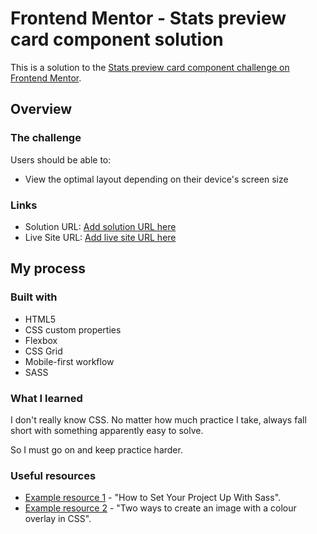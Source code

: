 # Frontend Mentor - Stats preview card component solution

This is a solution to the [Stats preview card component challenge on Frontend Mentor](https://www.frontendmentor.io/challenges/stats-preview-card-component-8JqbgoU62).

## Overview

### The challenge

Users should be able to:

- View the optimal layout depending on their device's screen size

### Links

- Solution URL: [Add solution URL here](https://your-solution-url.com)
- Live Site URL: [Add live site URL here](https://your-live-site-url.com)

## My process

### Built with

- HTML5
- CSS custom properties
- Flexbox
- CSS Grid
- Mobile-first workflow
- SASS

### What I learned

I don't really know CSS. No matter how much practice I take, always fall short with something apparently easy to solve.

So I must go on and keep practice harder.

### Useful resources

- [Example resource 1](https://dev.to/darnocer/how-to-setup-your-project-with-sass-scss-ip4) - "How to Set Your Project Up With Sass".
- [Example resource 2](https://dev.to/ellen_dev/two-ways-to-achieve-an-image-colour-overlay-with-css-eio) - "Two ways to create an image with a colour overlay in CSS".


